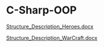 # C-Sharp-OOP
[Structure_Description_Heroes.docx](https://github.com/VasilLozev/C-Sharp-OOP/files/9079622/Structure_Description_Heroes.docx)

[Structure_Description_WarCraft.docx](https://github.com/VasilLozev/C-Sharp-OOP/files/9079624/Structure_Description_WarCraft.docx)
